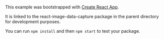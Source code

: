 This example was bootstrapped with [Create React App](https://github.com/facebook/create-react-app).

It is linked to the react-image-data-capture package in the parent directory for development purposes.

You can run `npm install` and then `npm start` to test your package.
